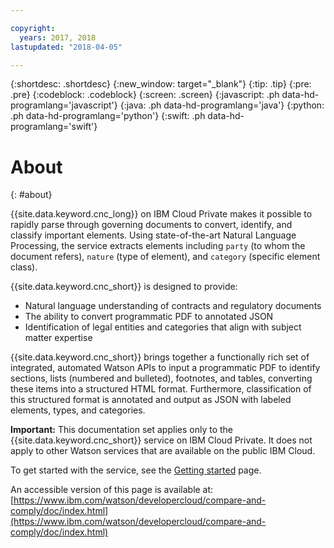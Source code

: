 ```yaml
---

copyright:
  years: 2017, 2018
lastupdated: "2018-04-05"

---
```


{:shortdesc: .shortdesc}
{:new_window: target="_blank"}
{:tip: .tip}
{:pre: .pre}
{:codeblock: .codeblock}
{:screen: .screen}
{:javascript: .ph data-hd-programlang='javascript'}
{:java: .ph data-hd-programlang='java'}
{:python: .ph data-hd-programlang='python'}
{:swift: .ph data-hd-programlang='swift'}

# About
{: #about}

{{site.data.keyword.cnc_long}} on IBM Cloud Private makes it possible to rapidly parse through governing documents to convert, identify, and classify important elements. Using state-of-the-art Natural Language Processing, the service extracts elements including `party` (to whom the document refers), `nature` (type of element), and `category` (specific element class).

{{site.data.keyword.cnc_short}} is designed to provide:

 - Natural language understanding of contracts and regulatory documents
 - The ability to convert programmatic PDF to annotated JSON
 - Identification of legal entities and categories that align with subject matter expertise

{{site.data.keyword.cnc_short}} brings together a functionally rich set of integrated, automated Watson APIs to input a programmatic PDF to identify sections, lists (numbered and bulleted), footnotes, and tables, converting these items into a structured HTML format. Furthermore, classification of this structured format is annotated and output as JSON with labeled elements, types, and categories.

**Important:** This documentation set applies only to the {{site.data.keyword.cnc_short}} service on IBM Cloud Private. It does not apply to other Watson services that are available on the public IBM Cloud.

To get started with the service, see the [Getting started](getting-started.md) page.

An accessible version of this page is available at: [https://www.ibm.com/watson/developercloud/compare-and-comply/doc/index.html](https://www.ibm.com/watson/developercloud/compare-and-comply/doc/index.html)

